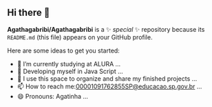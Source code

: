 ## Hi there 👋


**Agathagabribi/Agathagabribi** is a ✨ _special_ ✨ repository because its `README.md` (this file) appears on your GitHub profile.

Here are some ideas to get you started:

- 🔭 I’m currently studying at ALURA ...
- 🌱 Developing myself in Java Script ...
- 👯 I use this space to organize and share my finished projects ...
- 📫 How to reach me:00001091762855SP@educacao.sp.gov.br ...
- 😄 Pronouns: Agatinha ...
  

